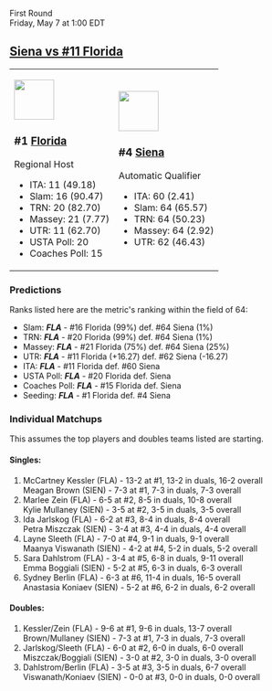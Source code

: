 First Round  
Friday, May 7 at 1:00 EDT
## [Siena vs #11 Florida](https://www.ncaa.com/game/5833667) 

<table><tr><td>  

<a href="../index.md"><img src="https://www.ncaa.com/sites/default/files/images/logos/schools/f/florida.70.png" width="70" height="70" /></a>  

<h3>#1 <a href="../index.md">Florida</a></h3>  

Regional Host  
- ITA: 11 (49.18)  
- Slam: 16 (90.47)  
- TRN: 20 (82.70)  
- Massey: 21 (7.77)  
- UTR: 11 (62.70)  
- USTA Poll: 20  
- Coaches Poll: 15  

</td><td>  

<a href="../index.md"><img src="https://www.ncaa.com/sites/default/files/images/logos/schools/s/siena.70.png" width="70" height="70" /></a>  

<h3>#4 <a href="../index.md">Siena</a></h3>  

Automatic Qualifier  
- ITA: 60 (2.41)  
- Slam: 64 (65.57)  
- TRN: 64 (50.23)  
- Massey: 64 (2.92)  
- UTR: 62 (46.43)  

</td></tr></table>  

### Predictions  

Ranks listed here are the metric's ranking within the field of 64:  
- Slam: ***FLA*** - #16 Florida (99%) def. #64 Siena (1%)  
- TRN: ***FLA*** - #20 Florida (99%) def. #64 Siena (1%)  
- Massey: ***FLA*** - #21 Florida (75%) def. #64 Siena (25%)  
- UTR: ***FLA*** - #11 Florida (+16.27) def. #62 Siena (-16.27)  
- ITA: ***FLA*** - #11 Florida def. #60 Siena  
- USTA Poll: ***FLA*** - #20 Florida def. Siena  
- Coaches Poll: ***FLA*** - #15 Florida def. Siena  
- Seeding: ***FLA*** - #1 Florida def. #4 Siena  

### Individual Matchups  

This assumes the top players and doubles teams listed are starting.  

#### Singles:  
1. McCartney Kessler (FLA) - 13-2 at #1, 13-2 in duals, 16-2 overall  
   Meagan Brown (SIEN) - 7-3 at #1, 7-3 in duals, 7-3 overall
2. Marlee Zein (FLA) - 6-5 at #2, 8-5 in duals, 10-8 overall  
   Kylie Mullaney (SIEN) - 3-5 at #2, 3-5 in duals, 3-5 overall
3. Ida Jarlskog (FLA) - 6-2 at #3, 8-4 in duals, 8-4 overall  
   Petra Miszczak (SIEN) - 3-4 at #3, 4-4 in duals, 4-4 overall
4. Layne Sleeth (FLA) - 7-0 at #4, 9-1 in duals, 9-1 overall  
   Maanya Viswanath (SIEN) - 4-2 at #4, 5-2 in duals, 5-2 overall
5. Sara Dahlstrom (FLA) - 3-4 at #5, 6-8 in duals, 9-11 overall  
   Emma Boggiali (SIEN) - 5-2 at #5, 6-3 in duals, 6-3 overall
6. Sydney Berlin (FLA) - 6-3 at #6, 11-4 in duals, 16-5 overall  
   Anastasia Koniaev (SIEN) - 5-2 at #6, 6-2 in duals, 6-2 overall

#### Doubles:  
1. Kessler/Zein (FLA) - 9-6 at #1, 9-6 in duals, 13-7 overall  
   Brown/Mullaney (SIEN) - 7-3 at #1, 7-3 in duals, 7-3 overall
2. Jarlskog/Sleeth (FLA) - 6-0 at #2, 6-0 in duals, 6-0 overall  
   Miszczak/Boggiali (SIEN) - 3-0 at #2, 3-0 in duals, 3-0 overall
3. Dahlstrom/Berlin (FLA) - 3-5 at #3, 3-5 in duals, 6-7 overall  
   Viswanath/Koniaev (SIEN) - 0-0 at #3, 0-0 in duals, 0-0 overall